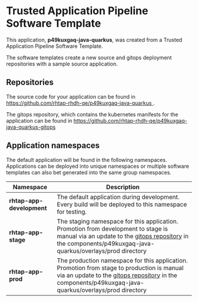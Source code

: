 # Trusted Application Pipeline Software Template

This application, **p49kuxgaq-java-quarkus**, was created from a Trusted Application Pipeline Software Template.

The software templates create a new source and gitops deployment repositories with a sample source application. 

## Repositories

The source code for your application can be found in [https://github.com/rhtap-rhdh-qe/p49kuxgaq-java-quarkus ](https://github.com/rhtap-rhdh-qe/p49kuxgaq-java-quarkus ).
 
The gitops repository, which contains the kubernetes manifests for the application can be found in 
[https://github.com/rhtap-rhdh-qe/p49kuxgaq-java-quarkus-gitops ](https://github.com/rhtap-rhdh-qe/p49kuxgaq-java-quarkus-gitops ) 

## Application namespaces 

The default application will be found in the following namespaces. Applications can be deployed into unique namespaces or multiple software templates can also bet generated into the same group namespaces.  

|  Namespace   |  Description   |  
| -------- | -------- |   
| **rhtap-app-development** | The default application during development. Every build will be deployed to this namespace for testing. | 
| **rhtap-app-stage** | The staging namespace for this application. Promotion from development to stage is manual via an update to the [gitops repository](https://github.com/rhtap-rhdh-qe/p49kuxgaq-java-quarkus-gitops ) in the components/p49kuxgaq-java-quarkus/overlays/prod directory |  
| **rhtap-app-prod** | The production namespace for this application. Promotion from stage to production is manual via an update to the [gitops repository](https://github.com/rhtap-rhdh-qe/p49kuxgaq-java-quarkus-gitops ) in the components/p49kuxgaq-java-quarkus/overlays/prod directory | 